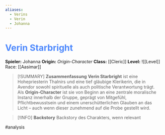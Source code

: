```yaml
---
aliases:
  - Verins
  - Verin
  - Johanna
---
```

# <font color = 4d88fd>Verin Starbright</font>
**Spieler:** Johanna
**Origin:** *Origin-Character*
**Class:** [[Cleric]]
**Level:** ![[Level]]
Race: [[Aasimar]]

>[!SUMMARY] **Zusammenfassung**
>**Verin Starbright** ist eine Hohepriesterin Thalnirs und eine tief gläubige Klerikerin, die in Avendor sowohl spirituelle als auch politische Verantwortung trägt. Als **Origin-Character** ist sie von Beginn an eine zentrale moralische Instanz innerhalb der Gruppe, geprägt von Mitgefühl, Pflichtbewusstsein und einem unerschütterlichen Glauben an das Licht – auch wenn dieser zunehmend auf die Probe gestellt wird.

>[!INFO] **Backstory**
>Backstory des Charakters, wenn relevant

#analysis 